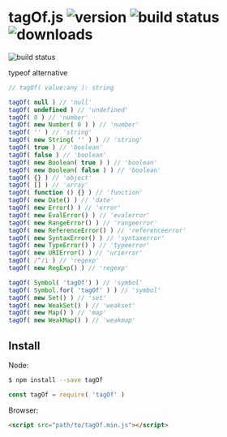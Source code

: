 # tagOf.js ![version](https://img.shields.io/npm/v/tagOf.svg?style=flat-square) ![build status](https://img.shields.io/travis/pwnn/tagOf.svg?style=flat-square) ![downloads](https://img.shields.io/npm/dt/tagOf.svg?style=flat-square)

![build status](https://saucelabs.com/browser-matrix/pwn-tagof.svg)

typeof alternative

```js
// tagOf( value:any ): string

tagOf( null ) // 'null'
tagOf( undefined ) // 'undefined'
tagOf( 0 ) // 'number'
tagOf( new Number( 0 ) ) // 'number'
tagOf( '' ) // 'string'
tagOf( new String( '' ) ) // 'string'
tagOf( true ) // 'boolean'
tagOf( false ) // 'boolean'
tagOf( new Boolean( true ) ) // 'boolean'
tagOf( new Boolean( false ) ) // 'boolean'
tagOf( {} ) // 'object'
tagOf( [] ) // 'array'
tagOf( function () {} ) // 'function'
tagOf( new Date() ) // 'date'
tagOf( new Error() ) // 'error'
tagOf( new EvalError() ) // 'evalerror'
tagOf( new RangeError() ) // 'rangeerror'
tagOf( new ReferenceError() ) // 'referenceerror'
tagOf( new SyntaxError() ) // 'syntaxerror'
tagOf( new TypeError() ) // 'typeerror'
tagOf( new URIError() ) // 'urierror'
tagOf( /^/i ) // 'regexp'
tagOf( new RegExp() ) // 'regexp'

tagOf( Symbol( 'tagOf') ) // 'symbol'
tagOf( Symbol.for( 'tagOf' ) ) // 'symbol'
tagOf( new Set() ) // 'set'
tagOf( new WeakSet() ) // 'weakset'
tagOf( new Map() ) // 'map'
tagOf( new WeakMap() ) // 'weakmap'
```

## Install

Node:

```sh
$ npm install --save tagOf
```

```js
const tagOf = require( 'tagOf' )
```

Browser:

```html
<script src="path/to/tagOf.min.js"></script>
```
